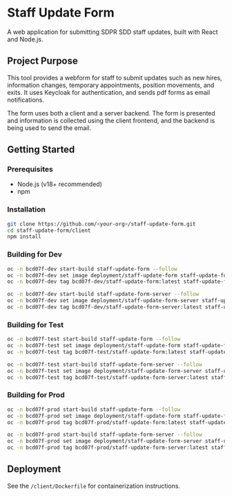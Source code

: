 # Staff Update Form

A web application for submitting SDPR SDD staff updates, built with React and Node.js.

## Project Purpose

This tool provides a webform for staff to submit updates such as new hires, information changes, temporary appointments, position movements, and exits. It uses Keycloak for authentication, and sends pdf forms as email notifications.

The form uses both a client and a server backend. The form is presented and information is collected using the client frontend, and the backend is being used to send the email.

## Getting Started

### Prerequisites

- Node.js (v18+ recommended)
- npm

### Installation

```sh
git clone https://github.com/<your-org>/staff-update-form.git
cd staff-update-form/client
npm install
```

### Building for Dev

```sh
oc -n bcd07f-dev start-build staff-update-form --follow
oc -n bcd07f-dev set image deployment/staff-update-form staff-update-form=staff-update-form:latest
oc -n bcd07f-dev tag bcd07f-dev/staff-update-form:latest staff-update-form:latest

oc -n bcd07f-dev start-build staff-update-form-server --follow
oc -n bcd07f-dev set image deployment/staff-update-form-server staff-update-form-server=staff-update-form-server:latest
oc -n bcd07f-dev tag bcd07f-dev/staff-update-form-server:latest staff-update-form-server:latest
```

### Building for Test

```sh
oc -n bcd07f-test start-build staff-update-form --follow
oc -n bcd07f-test set image deployment/staff-update-form staff-update-form=image-registry.openshift-image-registry.svc:5000/bcd07f-test/staff-update-form:latest
oc -n bcd07f-test tag bcd07f-test/staff-update-form:latest staff-update-form:latest

oc -n bcd07f-test start-build staff-update-form-server --follow
oc -n bcd07f-test set image deployment/staff-update-form-server staff-update-form-server=staff-update-form-server:latest
oc -n bcd07f-test tag bcd07f-test/staff-update-form-server:latest staff-update-form-server:latest
```

### Building for Prod

```sh
oc -n bcd07f-prod start-build staff-update-form --follow
oc -n bcd07f-prod set image deployment/staff-update-form staff-update-form=staff-update-form:latest
oc -n bcd07f-prod tag bcd07f-prod/staff-update-form:latest staff-update-form:latest

oc -n bcd07f-prod start-build staff-update-form-server --follow
oc -n bcd07f-prod set image deployment/staff-update-form-server staff-update-form-server=staff-update-form-server:latest
oc -n bcd07f-prod tag bcd07f-prod/staff-update-form-server:latest staff-update-form-server:latest
```

## Deployment

See the `/client/Dockerfile` for containerization instructions.  

